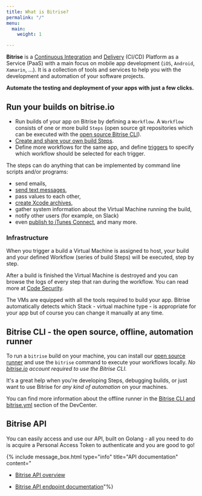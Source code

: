 ```yaml
---
title: What is Bitrise?
permalink: "/"
menu:
  main:
    weight: 1

---
```

**Bitrise** is a [Continuous Integration](https://en.wikipedia.org/wiki/Continuous_integration)
and [Delivery](https://en.wikipedia.org/wiki/Continuous_delivery) (CI/CD) Platform as a Service (PaaS)
with a main focus on mobile app development (`iOS`, `Android`, `Xamarin`, ...). It is a collection of tools and services to help you with the development and automation of your software projects.

**Automate the testing and deployment of your apps with just a few clicks.**

## Run your builds on bitrise.io

* Run builds of your app on Bitrise by defining a `Workflow`. A `Workflow` consists of one or more build `Steps` (open source git repositories
  which can be executed with the [open source Bitrise CLI](https://www.bitrise.io/cli)).
* [Create and share your own build Steps](https://github.com/bitrise-steplib/step-template).
* Define more workflows for the same app, and define [triggers](/webhooks/trigger-map) to specify which workflow should be selected for each trigger.

The steps can do anything that can be implemented by command line scripts and/or programs:

* send emails,
* [send text messages](https://github.com/bitrise-io/steps-sms-text-message),
* pass values to each other,
* [create Xcode archives](https://github.com/bitrise-io/steps-xcode-archive),
* gather system information about the Virtual Machine running the build,
* notify other users (for example, on Slack)
* even [publish to iTunes Connect](https://github.com/bitrise-io/steps-deploy-to-itunesconnect-deliver), and many more.

### Infrastructure

When you trigger a build a Virtual Machine is assigned to host, your build and your defined Workflow (series of build Steps) will be executed, step by step.

After a build is finished the Virtual Machine is destroyed and you can browse the logs of every step that ran during the workflow.
You can read more at [Code Security](/getting-started/code-security).

The VMs are equipped with all the tools required to build your app. Bitrise automatically detects which Stack - virtual machine type - is appropriate for your app but of course you can change it manually at any time.

## Bitrise CLI - the open source, offline, automation runner

To run a `bitrise` build on your machine, you can install our [open source runner](https://www.bitrise.io/cli)
and use the `bitrise` command to execute your workflows locally.
_No_ [_bitrise.io_](https://www.bitrise.io) _account required to use the Bitrise CLI._

It's a great help when you're developing Steps, debugging builds, or just want to use Bitrise for _any kind of automation_ on your machines.

You can find more information about the offline runner
in the [Bitrise CLI and bitrise.yml](/bitrise-cli/index/) section of the DevCenter.

## Bitrise API

You can easily access and use our API, built on Golang - all you need to do is acquire a Personal Access Token to authenticate and you are good to go!

{% include message_box.html type="info" title="API documentation" content="

* [Bitrise API overview](/api/v0.1/)


* [Bitrise API endpoint documentation](https://api-docs.bitrise.io)"%}